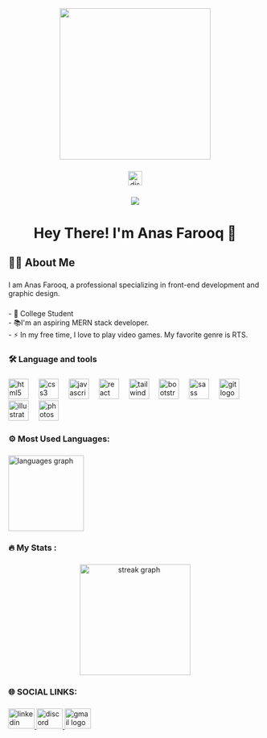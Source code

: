 <div align="center">
  <img height="300" src="https://i.pinimg.com/originals/02/74/20/0274207612d515f49012c87803a9e631.gif"  />
</div>

###

<div align="center">
  <a href="https://discord.gg/csZU6uaVWC" target="_blank">
    <img src="https://img.shields.io/static/v1?message=Discord&logo=discord&label=Join%20Our%20Community!&color=7289DA&logoColor=white&labelColor=&style=for-the-badge" height="28" alt="discord logo"  />
  </a>
</div>

###

<div align="center">
  <img src="https://visitor-badge.laobi.icu/badge?page_id=hitmananas.hitmananas&left_text=Visitors"  />
</div>

###

<h1 align="center">Hey There! I'm Anas Farooq 👋</h1>

###

<h2 align="left">👩‍💻  About Me</h2>

###

<p align="left">I am Anas Farooq, a professional specializing in front-end development and graphic design.</p>

###

<p align="left">- 🔭 College Student<br>- 📚I'm an aspiring MERN stack developer.<br>- ⚡ In my free time, I love to play video games. My favorite genre is RTS.</p>

###

<h3 align="left">🛠 Language and tools</h3>

###

<div align="left">
  <img src="https://cdn.jsdelivr.net/gh/devicons/devicon/icons/html5/html5-original.svg" height="40" alt="html5 logo"  />
  <img width="12" />
  <img src="https://cdn.jsdelivr.net/gh/devicons/devicon/icons/css3/css3-original.svg" height="40" alt="css3 logo"  />
  <img width="12" />
  <img src="https://cdn.jsdelivr.net/gh/devicons/devicon/icons/javascript/javascript-original.svg" height="40" alt="javascript logo"  />
  <img width="12" />
  <img src="https://cdn.jsdelivr.net/gh/devicons/devicon/icons/react/react-original.svg" height="40" alt="react logo"  />
  <img width="12" />
  <img src="https://cdn.jsdelivr.net/gh/devicons/devicon/icons/tailwindcss/tailwindcss-original-wordmark.svg" height="40" alt="tailwindcss logo"  />
  <img width="12" />
  <img src="https://cdn.jsdelivr.net/gh/devicons/devicon/icons/bootstrap/bootstrap-original.svg" height="40" alt="bootstrap logo"  />
  <img width="12" />
  <img src="https://cdn.jsdelivr.net/gh/devicons/devicon/icons/sass/sass-original.svg" height="40" alt="sass logo"  />
  <img width="12" />
  <img src="https://cdn.jsdelivr.net/gh/devicons/devicon/icons/git/git-original.svg" height="40" alt="git logo"  />
  <img width="12" />
  <img src="https://cdn.jsdelivr.net/gh/devicons/devicon/icons/illustrator/illustrator-plain.svg" height="40" alt="illustrator logo"  />
  <img width="12" />
  <img src="https://cdn.jsdelivr.net/gh/devicons/devicon/icons/photoshop/photoshop-plain.svg" height="40" alt="photoshop logo"  />
</div>

###

<h3 align="left">⚙️ Most Used Languages:</h3>

###

<div align="left">
  <img src="https://github-readme-stats.vercel.app/api/top-langs?username=hitmananas&locale=en&hide_title=false&layout=compact&card_width=320&langs_count=5&theme=dracula&hide_border=false&order=2" height="150" alt="languages graph"  />
</div>

###

<h3 align="left">🔥   My Stats :</h3>

###

<div align="center">
  <img src="https://streak-stats.demolab.com?user=hitmananas&locale=en&mode=daily&theme=dark&hide_border=false&border_radius=5&order=3" height="220" alt="streak graph"  />
</div>

###

<h3 align="left">🌐 SOCIAL LINKS:</h3>

###

<div align="left">
  <a href="https://www.linkedin.com/in/anas-farooq06/" target="_blank">
    <img src="https://raw.githubusercontent.com/maurodesouza/profile-readme-generator/master/src/assets/icons/social/linkedin/default.svg" width="52" height="40" alt="linkedin logo"  />
  </a>
  <a href="https://discord.gg/csZU6uaVWC" target="_blank">
    <img src="https://raw.githubusercontent.com/maurodesouza/profile-readme-generator/master/src/assets/icons/social/discord/default.svg" width="52" height="40" alt="discord logo"  />
  </a>
  <a href="anasfarooq2006@gmail.com" target="_blank">
    <img src="https://raw.githubusercontent.com/maurodesouza/profile-readme-generator/master/src/assets/icons/social/gmail/default.svg" width="52" height="40" alt="gmail logo"  />
  </a>
</div>

###


<!---
hitmananas/hitmananas is a ✨ special ✨ repository because its `README.md` (this file) appears on your GitHub profile.
You can click the Preview link to take a look at your changes.
--->
